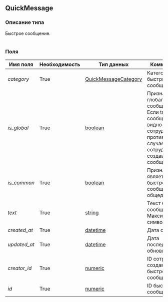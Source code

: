 
## QuickMessage

### Описание типа
Быстрое сообщение.<br/><br/>
### Поля

| Имя поля | Необходимость | Тип данных | Комментарий |
|---|---|---|---|
|*category*|True|[QuickMessageCategory](/docs/types/QuickMessageCategory.md)|Категория быстрых сообщений.<br/>|
|*is_global*|True|[boolean](/docs/types/boolean.md)|Признак глобальности сообщения.<br/>Если true, то сообщение видно всем сотрудникам. В противном случае - только сотруднику, создавшему сообщение.<br/>|
|*is_common*|True|[boolean](/docs/types/boolean.md)|Признак того, является ли быстрое сообщение общедоступным.<br/>|
|*text*|True|[string](/docs/types/string.md)|Текст быстрого сообщения.<br/>Максимум 2000 символов.<br/>|
|*created_at*|True|[datetime](/docs/types/datetime.md)|Дата создания.<br/>|
|*updated_at*|True|[datetime](/docs/types/datetime.md)|Дата последнего обновления.<br/>|
|*creator_id*|True|[numeric](/docs/types/numeric.md)|ID сотрудника создавшего быстрое сообщение.<br/>|
|*id*|True|[numeric](/docs/types/numeric.md)|ID быстрого сообщения.<br/>|
